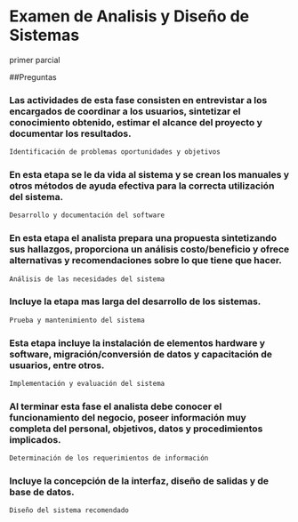 # Examen de Analisis y Diseño de Sistemas
primer parcial

##Preguntas

### Las actividades de esta fase consisten en entrevistar a los encargados de coordinar a los usuarios, sintetizar el conocimiento obtenido, estimar el alcance del proyecto y documentar los resultados.
```bash
Identificación de problemas oportunidades y objetivos
```

### En esta etapa se le da vida al sistema y se crean los manuales y otros métodos de ayuda efectiva para la correcta utilización del sistema.
```bash
Desarrollo y documentación del software
```
### En esta etapa el analista prepara una propuesta sintetizando sus hallazgos, proporciona un análisis costo/beneficio y ofrece alternativas y recomendaciones sobre lo que tiene que hacer.
```bash
Análisis de las necesidades del sistema
```

### Incluye la etapa mas larga del desarrollo de los sistemas.
```bash
Prueba y mantenimiento del sistema
```

### Esta etapa incluye la instalación de elementos hardware y software, migración/conversión de datos y capacitación de usuarios, entre otros.
```bash
Implementación y evaluación del sistema
```

### Al terminar esta fase el analista debe conocer el funcionamiento del negocio, poseer información muy completa del personal, objetivos, datos y procedimientos implicados.
```bash
Determinación de los requerimientos de información
```

### Incluye la concepción de la interfaz, diseño de salidas y de base de datos.
```bash
Diseño del sistema recomendado
```
